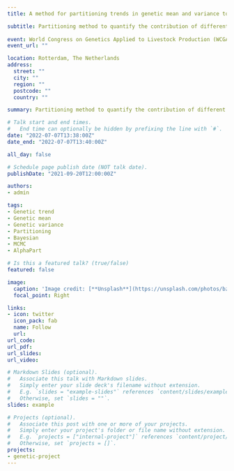 ```yaml
---
title: A method for partitioning trends in genetic mean and variance to understand breeding practices

subtitle: Partitioning method to quantify the contribution of different groups to genetic variance
      
event: World Congress on Genetics Applied to Livestock Production (WCGALP)
event_url: ""

location: Rotterdam, The Netherlands
address:
  street: ""
  city: ""
  region: ""
  postcode: ""
  country: ""

summary: Partitioning method to quantify the contribution of different groups to genetic variance and its impact in breeding programme

# Talk start and end times.
#   End time can optionally be hidden by prefixing the line with `#`.
date: "2022-07-07T13:38:00Z"
date_end: "2022-07-07T13:40:00Z"

all_day: false

# Schedule page publish date (NOT talk date).
publishDate: "2021-09-20T12:00:00Z"

authors: 
- admin

tags:
- Genetic trend
- Genetic mean
- Genetic variance
- Partitioning
- Bayesian
- MCMC
- AlphaPart

# Is this a featured talk? (true/false)
featured: false

image:
  caption: 'Image credit: [**Unsplash**](https://unsplash.com/photos/bzdhc5b3Bxs)'
  focal_point: Right

links:
- icon: twitter
  icon_pack: fab
  name: Follow
  url:
url_code: 
url_pdf: 
url_slides: 
url_video: 

# Markdown Slides (optional).
#   Associate this talk with Markdown slides.
#   Simply enter your slide deck's filename without extension.
#   E.g. `slides = "example-slides"` references `content/slides/example-slides.md`.
#   Otherwise, set `slides = ""`.
slides: example

# Projects (optional).
#   Associate this post with one or more of your projects.
#   Simply enter your project's folder or file name without extension.
#   E.g. `projects = ["internal-project"]` references `content/project/deep-learning/index.md`.
#   Otherwise, set `projects = []`.
projects:
- genetic-project
---
```

